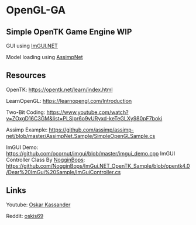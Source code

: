 # OpenGL-GA
Simple OpenTK Game Engine WIP
-----------------------------
GUI using [ImGUI.NET](https://www.nuget.org/packages/ImGui.NET)

Model loading using [AssimpNet](https://www.nuget.org/packages/AssimpNet)

## Resources
OpenTK: https://opentk.net/learn/index.html

LearnOpenGL: https://learnopengl.com/Introduction

Two-Bit Coding: https://www.youtube.com/watch?v=ZOxgD16C3GM&list=PLSlpr6o9vURyxd-keTeGLXy980pF7boki

Assimp Example: https://github.com/assimp/assimp-net/blob/master/AssimpNet.Sample/SimpleOpenGLSample.cs

ImGUI Demo: https://github.com/ocornut/imgui/blob/master/imgui_demo.cpp
ImGUI Controller Class By [NogginBops](https://github.com/NogginBops): https://github.com/NogginBops/ImGui.NET_OpenTK_Sample/blob/opentk4.0/Dear%20ImGui%20Sample/ImGuiController.cs

## Links
Youtube: [Oskar Kassander](https://www.youtube.com/c/OskarKassander/featured)

Reddit: [oskis69](https://www.reddit.com/user/oskis69)
